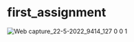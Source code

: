 # first_assignment
![Web capture_22-5-2022_9414_127 0 0 1](https://user-images.githubusercontent.com/21308981/169699158-c785c1d3-c9e7-4f7c-8f00-c5ff7024ef12.jpeg)

